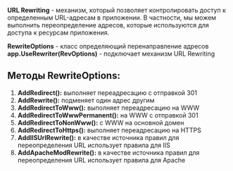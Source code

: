 **URL Rewriting** - механизм, который позволяет контролировать доступ к определенным URL-адресам в приложении. В частности, мы можем выполнить переопределение адресов, которые используются для доступа к ресурсам приложения.

**RewriteOptions** - класс определяющий перенаправление адресов **app.UseRewriter(RevOptions)** - подключает механизм URL Rewriting

## Методы RewriteOptions:

1. **AddRedirect():** выполняет переадресацию с отправкой 301
2. **AddRewrite():** подменяет один адрес другим
3. **AddRedirectToWww():** выполняет переадресацию на WWW
4. **AddRedirectToWwwPermanent():** на WWW с отправкой 301
5. **AddRedirectToNonWww():** с WWW на основной домен
6. **AddRedirectToHttps():** выполняет переадресацию на HTTPS
7. **AddIISUrlRewrite():** в качестве источника правил для переопределения URL использует правила для IIS
8. **AddApacheModRewrite():** в качестве источника правил для переопределения URL использует правила для Apache